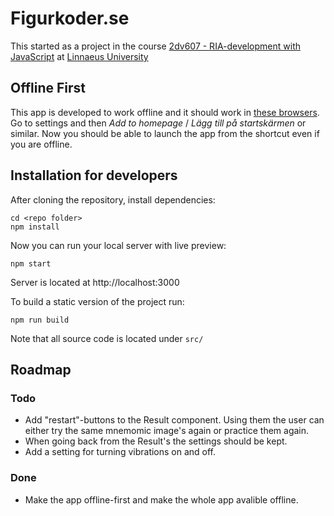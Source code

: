 # Figurkoder.se
This started as a project in the course [2dv607 - RIA-development with JavaScript](https://coursepress.lnu.se/kurs/ria-utveckling-med-javascript/) at [Linnaeus University](https://coursepress.lnu.se/program/webbprogrammerare/)

## Offline First
This app is developed to work offline and it should work in [these browsers](http://caniuse.com/#search=service%20workers). Go to settings and then _Add to homepage_ / _Lägg till på startskärmen_ or similar. Now you should be able to launch the app from the shortcut even if you are offline.


## Installation for developers
After cloning the repository, install dependencies:
```
cd <repo folder>
npm install
```

Now you can run your local server with live preview:
```
npm start
```
Server is located at http://localhost:3000

To build a static version of the project run:
```
npm run build
```

Note that all source code is located under `src/`

## Roadmap

### Todo

 - Add "restart"-buttons to the Result component. Using them the user can either try the same mnemomic image's again or practice them again.
 - When going back from the Result's the settings should be kept.
 - Add a setting for turning vibrations on and off.

### Done

 - Make the app offline-first and make the whole app avalible offline.
